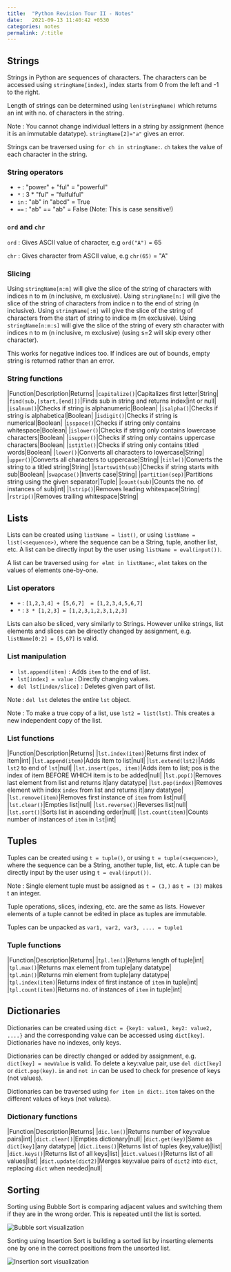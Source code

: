```yaml
---
title:  "Python Revision Tour II - Notes"
date:   2021-09-13 11:40:42 +0530
categories: notes
permalink: /:title
---
```

## Strings

Strings in Python are sequences of characters. The characters can be accessed using `stringName[index]`, index starts from 0 from the left and -1 to the right.

Length of strings can be determined using `len(stringName)` which returns an int with no. of characters in the string.

Note
: You cannot change individual letters in a string by assignment (hence it is an immutable datatype). `stringName[2]="a"` gives an error.

Strings can be traversed using `for ch in stringName:`. `ch` takes the value of each character in the string.

### String operators

- `+`  : "power" + "ful" = "powerful"
- `*`  : 3 * "ful" = "fulfulful"
- `in` : "ab" in "abcd" = True
- `==` : "ab" == "ab" = False (Note: This is case sensitive!)

### `ord` and `chr`

`ord`
: Gives ASCII value of character, e.g `ord("A")` = 65

`chr`
: Gives character from ASCII value, e.g `chr(65)` = "A"

### Slicing

Using `stringName[n:m]` will give the slice of the string of characters with indices n to m (n inclusive, m exclusive).
Using `stringName[n:]` will give the slice of the string of characters from indice n to the end of string (n inclusive).
Using `stringName[:m]` will give the slice of the string of characters from the start of string to indice m (m exclusive).
Using `stringName[n:m:s]` will give the slice of the string of every sth character with indices n to m (n inclusive, m exclusive) (using s=2 will skip every other character).

This works for negative indices too. If indices are out of bounds, empty string is returned rather than an error.

### String functions

|Function|Description|Returns|
|`capitalize()`|Capitalizes first letter|String|
|`find(sub,[start,[end]])`|Finds sub in string and returns index|int or null|
|`isalnum()`|Checks if string is alphanumeric|Boolean|
|`isalpha()`|Checks if string is alphabetical|Boolean|
|`isdigit()`|Checks if string is numerical|Boolean|
|`isspace()`|Checks if string only contains whitespace|Boolean|
|`islower()`|Checks if string only contains lowercase characters|Boolean|
|`isupper()`|Checks if string only contains uppercase characters|Boolean|
|`istitle()`|Checks if string only contains titled words|Boolean|
|`lower()`|Converts all characters to lowercase|String|
|`upper()`|Converts all characters to uppercase|String|
|`title()`|Converts the string to a titled string|String|
|`startswith(sub)`|Checks if string starts with sub|Boolean|
|`swapcase()`|Inverts case|String|
|`partition(sep)`|Partitions string using the given separator|Tuple|
|`count(sub)`|Counts the no. of instances of sub|int|
|`lstrip()`|Removes leading whitespace|String|
|`rstrip()`|Removes trailing whitespace|String|

## Lists

Lists can be created using `listName = list()`, or using `listName = list(<sequence>)`, where the sequence can be a String, tuple, another list, etc. A list can be directly input by the user using `listName = eval(input())`.

A list can be traversed using `for elmt in listName:`, `elmt` takes on the values of elements one-by-one.

### List operators

- `+`  : `[1,2,3,4] + [5,6,7]  = [1,2,3,4,5,6,7]`
- `*`  : `3 * [1,2,3] = [1,2,3,1,2,3,1,2,3]`

Lists can also be sliced, very similarly to Strings.
However unlike strings, list elements and slices can be directly changed by assignment, e.g. `listName[0:2] = [5,67]` is valid.

### List manipulation

- `lst.append(item)`     : Adds `item` to the end of list.
- `lst[index] = value`   : Directly changing values.
- `del lst[index/slice]` : Deletes given part of list.

Note
: `del lst` deletes the entire `lst` object.

Note
: To make a true copy of a list, use `lst2 = list(lst)`. This creates a new independent copy of the list.

### List functions

|Function|Description|Returns|
|`lst.index(item)`|Returns first index of item|int|
|`lst.append(item)`|Adds item to list|null|
|`lst.extend(lst2)`|Adds `lst2` to end of `lst`|null|
|`lst.insert(pos, item)`|Adds item to list; pos is the index of item BEFORE WHICH item is to be added|null|
|`lst.pop()`|Removes last element from list and returns it|any datatype|
|`lst.pop(index)`|Removes element with index `index` from list and returns it|any datatype|
|`lst.remove(item)`|Removes first instance of `item` from list|null|
|`lst.clear()`|Empties list|null|
|`lst.reverse()`|Reverses list|null|
|`lst.sort()`|Sorts list in ascending order|null|
|`lst.count(item)`|Counts number of instances of `item` in `lst`|int|

## Tuples

Tuples can be created using `t = tuple()`, or using `t = tuple(<sequence>)`, where the sequence can be a String, another tuple, list, etc. A tuple can be directly input by the user using `t = eval(input())`.

Note
: Single element tuple must be assigned as `t = (3,)` as `t = (3)` makes t an integer.

Tuple operations, slices, indexing, etc. are the same as lists. However elements of a tuple cannot be edited in place as tuples are immutable.

Tuples can be unpacked as `var1, var2, var3, .... = tuple1`

### Tuple functions

|Function|Description|Returns|
|`tpl.len()`|Returns length of tuple|int|
|`tpl.max()`|Returns max element from tuple|any datatype|
|`tpl.min()`|Returns min element from tuple|any datatype|
|`tpl.index(item)`|Returns index of first instance of `item` in tuple|int|
|`tpl.count(item)`|Returns no. of instances of `item` in tuple|int|

## Dictionaries

Dictionaries can be created using `dict = {key1: value1, key2: value2, ....}` and the corresponding value can be accessed using `dict[key]`. Dictionaries have no indexes, only keys.

Dictionaries can be directly changed or added by assignment, e.g. `dict[key] = newValue` is valid. To delete a key:value pair, use `del dict[key]` or `dict.pop(key)`. `in` and `not in` can be used to check for presence of keys (not values).

Dictionaries can be traversed using `for item in dict:`. `item` takes on the different values of keys (not values).

### Dictionary functions

|Function|Description|Returns|
|`dic.len()`|Returns number of key:value pairs|int|
|`dict.clear()`|Empties dictionary|null|
|`dict.get(key)`|Same as `dict[key]`|any datatype|
|`dict.items()`|Returns list of tuples (key,value)|list|
|`dict.keys()`|Returns list of all keys|list|
|`dict.values()`|Returns list of all values|list|
|`dict.update(dict2)`|Merges key:value pairs of `dict2` into `dict`, replacing `dict` when needed|null|

## Sorting

Sorting using Bubble Sort is comparing adjacent values and switching them if they are in the wrong order. This is repeated until the list is sorted.

![Bubble sort visualization](https://miro.medium.com/max/3840/1*p_wD00rbc6RkA8w6lqqCkg.gif)

Sorting using Insertion Sort is building a sorted list by inserting elements one by one in the correct positions from the unsorted list.

![Insertion sort visualization](https://upload.wikimedia.org/wikipedia/commons/0/0f/Insertion-sort-example-300px.gif)